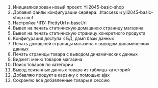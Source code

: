 1.  Инициализирован новый проект: Yii2045-basic-shop
2.  Добавил файлы конфигурации сервера: .htaccess и yii2045-basic-shop.conf
3.  Настройка ЧПУ: PrettyUrl и baseUrl
4.  Вывел на печать статичискую домашнюю страницу магазина
5.  Вывел на печать статичискую страницу конкретного продукта
6.  Конфигурация доступа к БД, дамп базы данных
7.  Печать домашней страницы магазина с выводом динамических данных
8.  Печать страницы товара с выводом динамических данных
9.  Виджет: меню товаров магазина
10. Поиск товаров по категории
11. Вывод связанных данных товара из таблицы категорий
12. Добавляю продукт в карзину с помощью ajax
15. Сохраняю все добавленные товары в сессию